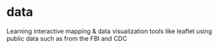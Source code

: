 # data
Learning interactive mapping & data visualization tools like leaflet using public data such as from the FBI and CDC
